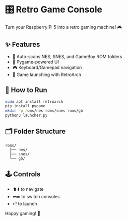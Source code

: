 # 🎛️ Retro Game Console

Turn your Raspberry Pi 5 into a retro gaming machine! 🎮

## ✨ Features
- 📂 Auto-scans NES, SNES, and GameBoy ROM folders
- 🎨 Pygame-powered UI
- 🎮 Keyboard/Gamepad navigation
- 🔁 Game launching with RetroArch

## 🚀 How to Run

```bash
sudo apt install retroarch
pip install pygame
mkdir -p roms/nes roms/snes roms/gb
python3 launcher.py
```

## 🗂️ Folder Structure

```
roms/
  ├── nes/
  ├── snes/
  └── gb/
```

## 🕹️ Controls
- ⬆️⬇️ to navigate
- ⬅️➡️ to switch consoles
- ⏎ to launch

Happy gaming! 🎉
